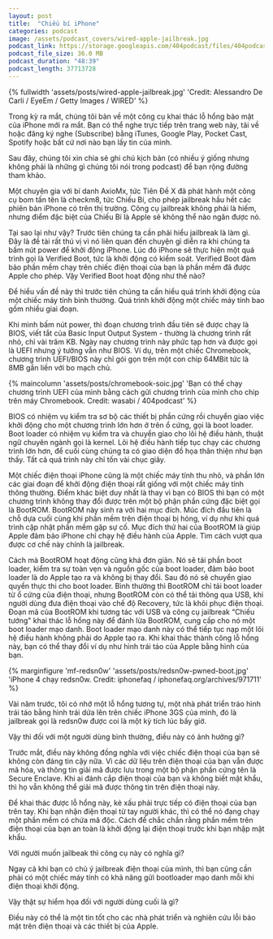 ```yaml
---
layout: post
title:  "Chiếu bí iPhone"
categories: podcast
image: /assets/podcast_covers/wired-apple-jailbreak.jpg
podcast_link: https://storage.googleapis.com/404podcast/files/404podcast_checkm8_jailbreak.mp3
podcast_file_size: 36.0 MB
podcast_duration: "48:39"
podcast_length: 37713728
---
```


{% fullwidth 'assets/posts/wired-apple-jailbreak.jpg' 'Credit: Alessandro De Carli / EyeEm / Getty Images / WIRED' %}

Trong kỳ ra mắt, chúng tôi bàn về một công cụ khai thác lỗ hổng bảo mật của iPhone mới ra mắt. Bạn có thể nghe trực tiếp trên trang web này, tải về hoặc đăng ký nghe (Subscribe) bằng iTunes, Google Play, Pocket Cast, Spotify hoặc bất cứ nơi nào bạn lấy tin của mình.

Sau đây, chúng tôi xin chia sẻ ghi chú kịch bản (có nhiều ý giống nhưng không phải là những gì chúng tôi nói trong podcast) để bạn rộng đường tham khảo.

<!--more-->


Một chuyên gia với bí danh AxioMx, tức Tiên Đề X đã phát hành một công cụ bom tấn tên là checkm8, tức Chiếu Bí, cho phép jailbreak hầu hết các phiên bản iPhone có trên thị trường. Công cụ jailbreak không phải là hiếm, nhưng điểm đặc biệt của Chiếu Bí là Apple sẽ không thể nào ngăn được nó.

Tại sao lại như vậy? Trước tiên chúng ta cần phải hiểu jailbreak là làm gì. Đây là đề tài rất thú vị vì nó liên quan đến chuyện gì diễn ra khi chúng ta bấm nút power để khởi động iPhone. Lúc đó iPhone sẽ thực hiện một quá trình gọi là Verified Boot, tức là khởi động có kiểm soát. Verified Boot đảm bảo phần mềm chạy trên chiếc điện thoại của bạn là phần mềm đã được Apple cho phép. Vậy Verified Boot hoạt động như thế nào?

Để hiểu vấn đề này thì trước tiên chúng ta cần hiểu quá trình khởi động của một chiếc máy tính bình thường. Quá trình khởi động một chiếc máy tính bao gồm nhiều giai đoạn.

Khi mình bấm nút power, thì đoạn chương trình đầu tiên sẽ được chạy là BIOS, viết tắt của Basic Input Output System - thường là chương trình rất nhỏ, chỉ vài trăm KB. Ngày nay chương trình này phức tạp hơn và được gọi là UEFI nhưng ý tưởng vẫn như BIOS. Ví dụ, trên một chiếc Chromebook, chương trình UEFI/BIOS này chỉ gói gọn trên một con chip 64MBit tức là 8MB gắn liền với bo mạch chủ.

{% maincolumn 'assets/posts/chromebook-soic.jpg' 'Bạn có thể chạy chương trình UEFI của mình bằng cách gửi chương trình của mình cho chip trên máy Chromebook. Credit: wasabi / 404podcast' %}

BIOS có nhiệm vụ kiểm tra sơ bộ các thiết bị phần cứng rồi chuyển giao việc khởi động cho một chương trình lớn hơn ở trên ổ cứng, gọi là boot loader. Boot loader có nhiệm vụ kiểm tra và chuyển giao cho lõi hệ điều hành, thuật ngữ chuyên ngành gọi là kernel. Lõi hệ điều hành tiếp tục chạy các chương trình lớn hơn, để cuối cùng chúng ta có giao diện đồ họa thân thiện như bạn thấy. Tất cả quá trình này chỉ tốn vài chục giây.

Một chiếc điện thoại iPhone cũng là một chiếc máy tính thu nhỏ, và phần lớn các giai đoạn để khởi động điện thoại rất giống với một chiếc máy tính thông thường. Điểm khác biệt duy nhất là thay vì bạn có BIOS thì bạn có một chương trình không thay đổi được trên một bộ phận phần cứng đặc biệt gọi là BootROM. BootROM này sinh ra với hai mục đích. Múc đích đầu tiên là chỗ dựa cuối cùng khi phần mềm trên điện thoại bị hỏng, ví dụ như khi quá trình cập nhật phần mềm gặp sự cố. Mục đích thứ hai của BootROM là giúp Apple đảm bảo iPhone chỉ chạy hệ điều hành của Apple. Tìm cách vượt qua được cơ chế này chính là jailbreak.

Cách mà BootROM hoạt động cũng khá đơn giản. Nó sẽ tải phần boot loader, kiểm tra sự toàn vẹn và nguồn gốc của boot loader, đảm bảo boot loader là do Apple tạo ra và không bị thay đổi. Sau đó nó sẽ chuyển giao quyền thực thi cho boot loader. Bình thường thì BootROM chỉ tải boot loader từ ổ cứng của điện thoại, nhưng BootROM còn có thể tải thông qua USB, khi người dùng đưa điện thoại vào chế độ Recovery, tức là khôi phục điện thoại. Đoạn mã của BootROM khi tương tác với USB và công cụ jailbreak “Chiếu tướng" khai thác lỗ hổng này để đánh lừa BootROM, cung cấp cho nó một boot loader mạo danh. Boot loader mạo danh này có thể tiếp tục nạp một lõi hệ điều hành không phải do Apple tạo ra. Khi khai thác thành công lỗ hổng này, bạn có thể thay đổi ví dụ như hình trái táo của Apple bằng hình của bạn.

{% marginfigure 'mf-redsn0w' 'assets/posts/redsn0w-pwned-boot.jpg' 'iPhone 4 chạy redsn0w. Credit: iphonefaq / iphonefaq.org/archives/971711' %}

Vài năm trước, tôi có nhớ một lỗ hổng tương tự, một nhà phát triển tráo hình trái táo bằng hình trái dứa lên trên chiếc iPhone 3GS của mình, đó là jailbreak gọi là redsn0w được coi là một kỳ tích lúc bấy giờ.

Vậy thì đối với một người dùng bình thường, điều này có ảnh hưởng gì? 

Trước mắt, điều này không đồng nghĩa với việc chiếc điện thoại của bạn sẽ không còn đáng tin cậy nữa. Vì các dữ liệu trên điện thoại của bạn vẫn được mã hóa, và thông tin giải mã được lưu trong một bộ phận phần cứng tên là Secure Enclave. Khi ai đánh cắp điện thoại của bạn và không biết mật khẩu, thì họ vẫn không thể giải mã được thông tin trên điện thoại này.

Để khai thác được lỗ hổng này, kẻ xấu phải trực tiếp có điện thoại của bạn trên tay. Khi bạn nhận điện thoại từ tay người khác, thì có thể nó đang chạy một phần mềm có chứa mã độc. Cách để chắc chắn rằng phần mềm trên điện thoại của bạn an toàn là khởi động lại điện thoại trước khi bạn nhập mật khẩu.

Với người muốn jaỉlbeak thì công cụ này có nghĩa gì?

Ngay cả khi bạn có chủ ý jailbreak điện thoại của mình, thì bạn cũng cần phải có một chiếc máy tính có khả năng gửi bootloader mạo danh mỗi khi điện thoại khởi động.

Vậy thật sự hiểm họa đối với người dùng cuối là gì?

Điều này có thể là một tin tốt cho các nhà phát triển và nghiên cứu lỗi bảo mật trên điện thoại và các thiết bị của Apple.  
